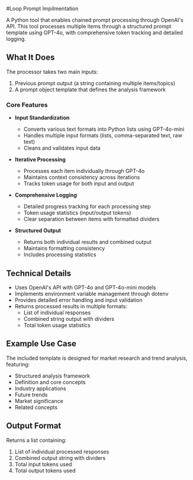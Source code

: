 #Loop Prompt Impilmentation

A Python tool that enables chained prompt processing through OpenAI's API. This tool processes multiple items through a structured prompt template using GPT-4o, with comprehensive token tracking and detailed logging.

## What It Does

The processor takes two main inputs:
1. Previous prompt output (a string containing multiple items/topics)
2. A prompt object template that defines the analysis framework

### Core Features

- **Input Standardization**
  - Converts various text formats into Python lists using GPT-4o-mini
  - Handles multiple input formats (lists, comma-separated text, raw text)
  - Cleans and validates input data

- **Iterative Processing**
  - Processes each item individually through GPT-4o
  - Maintains context consistency across iterations
  - Tracks token usage for both input and output

- **Comprehensive Logging**
  - Detailed progress tracking for each processing step
  - Token usage statistics (input/output tokens)
  - Clear separation between items with formatted dividers

- **Structured Output**
  - Returns both individual results and combined output
  - Maintains formatting consistency
  - Includes processing statistics

## Technical Details

- Uses OpenAI's API with GPT-4o and GPT-4o-mini models
- Implements environment variable management through dotenv
- Provides detailed error handling and input validation
- Returns processed results in multiple formats:
  - List of individual responses
  - Combined string output with dividers
  - Total token usage statistics

## Example Use Case

The included template is designed for market research and trend analysis, featuring:
- Structured analysis framework
- Definition and core concepts
- Industry applications
- Future trends
- Market significance
- Related concepts

## Output Format

Returns a list containing:
1. List of individual processed responses
2. Combined output string with dividers
3. Total input tokens used
4. Total output tokens used
